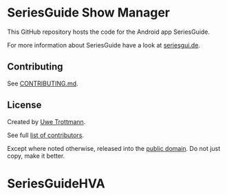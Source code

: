 SeriesGuide Show Manager
========================

This GitHub repository hosts the code for the Android app SeriesGuide.

For more information about SeriesGuide have a look at [seriesgui.de](https://seriesgui.de).

Contributing
------------

See [CONTRIBUTING.md](CONTRIBUTING.md).

License
-------

Created by [Uwe Trottmann](https://uwetrottmann.com).

See full [list of contributors](https://github.com/UweTrottmann/SeriesGuide/graphs/contributors).

Except where noted otherwise, released into the [public domain](UNLICENSE).
Do not just copy, make it better.
# SeriesGuideHVA

